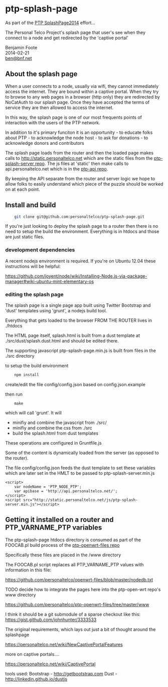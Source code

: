 ptp-splash-page
=============

As part of the [PTP SplashPage2014](https://github.com/personaltelco/ptp-splash-page) effort...

The Personal Telco Project's splash page that user's see when they connect to a node and get redirected by the 'captive portal' 

Benjamin Foote  
2014-02-21   
ben@bnf.net  


## About the splash page

When a user connects to a node, usually via wifi, they cannot immediately
access the internet.  They are bound within a captive portal.  When they 
try to browse to any web pages in a browser (http only) they are redirected
by NoCatAuth to our splash page.  Once they have accepted the terms of service
they are then allowed to access the internet. 

In this way, the splash page is one of our most frequents points of interaction
with the users of the PTP network.

In addition to it's primary funciton it is an opportunity
    - to educate folks about PTP 
    - to acknowledge the node host
    - to ask for donations 
    - to acknowledge donors and contributors

The splash page loads from the router and then the loaded page makes calls
to http://static.personaltelco.net which are the static files from the
[ptp-splash-server repo](https://github.com/personaltelco/ptp-splash-server).  The js files at 'static' then make calls to api.personaltelco.net
which is in the [ptp-api repo](https://github.com/personaltelco/ptp-api).

By keeping the API separate from the router and server logic we hope to allow
folks to easily understand which piece of the puzzle should be worked on at each point.

##  Install and build

````bash
    git clone git@github.com:personaltelco/ptp-splash-page.git
````

If you're just looking to deploy the splash page to a router then there is no need to 
setup the build the environment.  Everything is in htdocs and those are just
static files.

### development dependencies

A recent nodejs environment is required.  If you're on Ubuntu 12.04 these instructions will be helpful:

https://github.com/joyent/node/wiki/Installing-Node.js-via-package-manager#wiki-ubuntu-mint-elementary-os


### editing the splash page

The splash page is a single page app built using Twitter Bootstrap and 'dust' templates using 'grunt', a nodejs build tool.

Everything that gets loaded to the browser FROM THE ROUTER lives in ./htdocs

The HTML page itself, splash.html is built from a dust template at ./src/dust/splash.dust.html and should be edited
there.

The supporting javascript ptp-splash-page.min.js is built from files in the
./src directory 

to setup the build environment

````bash
    npm install
````

create/edit the file config/config.json based on config.json.example


then run

````
    make
````

which will call 'grunt'.  It will 
   - minifiy and combine the javascript from ./src/  
   - minifiy and combine the css from ./src  
   - build the splash.html from dust templates  
   
These operations are configured in Gruntfile.js

Some of the content is dynamically loaded from the server (as opposed to the router).  

The file config/config.json feeds the dust template to set these variables which are later set in the HMLT to be passed to
ptp-splash-server.min.js

    <script>
        var nodeName = 'PTP_NODE_PTP';
        var apibase = 'http://api.personaltelco.net/'; 
    </script>
    <script src="http://static.personaltelco.net/js/ptp-splash-server.min.js"></script>

## Getting it installed on a router and PTP_VARNAME_PTP variables

The ptp-splash-page htdocs directory is consumed as part of the FOOCAB.pl build process of the [ptp-openwrt-files repo](https://github.com/personaltelco/ptp-openwrt-files/)

Specifically these files are placed in the /www directory

The FOOCAB.pl script replaces all PTP_VARNAME_PTP values with information in this file:

https://github.com/personaltelco/openwrt-files/blob/master/nodedb.txt

TODO decide how to integrate the pages here into the ptp-open-wrt repo's www directory

https://github.com/personaltelco/ptp-openwrt-files/tree/master/www

I think it should be a git submodule of a sparse checkout like this:  
https://gist.github.com/johnhunter/3333533


The original requirements, which lays out just a bit of thought around the splashpage

https://personaltelco.net/wiki/NewCaptivePortalFeatures

more on captive portals....  

https://personaltelco.net/wiki/CaptivePortal

tools used:
       Bootstrap - http://getbootstrap.com
       Dust - http://linkedin.github.io/dustjs

